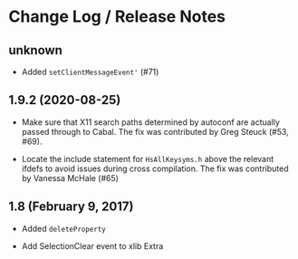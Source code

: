 # Change Log / Release Notes

## unknown

  * Added `setClientMessageEvent'` (#71)

## 1.9.2 (2020-08-25)

  * Make sure that X11 search paths determined by autoconf are actually passed
    through to Cabal. The fix was contributed by Greg Steuck (#53, #69).

  * Locate the include statement for `HsAllKeysyms.h` above the relevant ifdefs
    to avoid issues during cross compilation. The fix was contributed by
    Vanessa McHale (#65)

## 1.8 (February 9, 2017)

  * Added `deleteProperty`

  * Add SelectionClear event to xlib Extra
